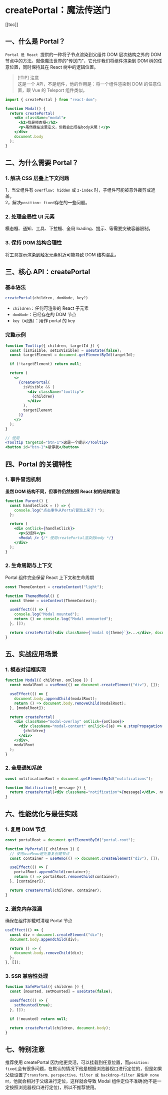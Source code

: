 # createPortal：魔法传送门

[[toc]]

## 一、什么是 Portal？

`Portal 是 React `提供的一种将子节点渲染到父组件 DOM 层次结构之外的 DOM 节点中的方法。就像魔法世界的"传送门"，它允许我们将组件渲染到 DOM 树的任意位置，同时保持其在 React 树中的逻辑位置。

> [!TIP] 注意  
> 这是一个 API，不是组件，他的作用是：将一个组件渲染到 DOM 的任意位置，跟 Vue 的 Teleport 组件类似。

```jsx
import { createPortal } from "react-dom";

function Modal() {
  return createPortal(
    <div className="modal">
      <h2>我是模态框</h2>
      <p>虽然我在这里定义，但我会出现在body末尾！</p>
    </div>
    document.body
  );
}
```

## 二、为什么需要 Portal？

### 1. 解决 CSS 层叠上下文问题

1，当父组件有 `overflow: hidden` 或 `z-index` 时，子组件可能被意外裁剪或遮盖。 <br/> 2，解决`position: fixed`存在的一些问题。

### 2. 处理全局性 UI 元素

模态框、通知、工具、下拉框、全局 loading、提示、等需要突破容器限制。

### 3. 保持 DOM 结构合理性

将工具提示渲染到触发元素附近可能导致 DOM 结构混乱。

## 三、核心 API：createPortal

### 基本语法

```jsx
createPortal(children, domNode, key?)
```

- `children`：任何可渲染的 React 子元素
- `domNode`：已经存在的 DOM 节点
- `key`（可选）：用作 portal 的 key

### 完整示例

```jsx
function Tooltip({ children, targetId }) {
  const [isVisible, setIsVisible] = useState(false);
  const targetElement = document.getElementById(targetId);

  if (!targetElement) return null;

  return (
    <>
      {createPortal(
        isVisible && (
          <div className="tooltip">
            {children}
          </div>
        ),
        targetElement
      )}
    </>
  );
}

// 使用
<Tooltip targetId="btn-1">这是一个提示</Tooltip>
<button id="btn-1">悬停我</button>
```

## 四、Portal 的关键特性

### 1. 事件冒泡机制

**虽然 DOM 结构不同，但事件仍然按照 React 树的结构冒泡**

```jsx
function Parent() {
  const handleClick = () => {
    console.log("点击事件从Portal冒泡上来了！");
  };

  return (
    <div onClick={handleClick}>
      <p>父组件</p>
      <Modal /> {/* 使用createPortal渲染到body */}
    </div>
  );
}
```

### 2. 生命周期与上下文

Portal 组件完全保留 React 上下文和生命周期

```jsx
const ThemeContext = createContext("light");

function ThemedModal() {
  const theme = useContext(ThemeContext);

  useEffect(() => {
    console.log("Modal mounted");
    return () => console.log("Modal unmounted");
  }, []);

  return createPortal(<div className={`modal ${theme}`}>...</div>, document.body);
}
```

## 五、实战应用场景

### 1. 模态对话框实现

```jsx
function Modal({ children, onClose }) {
  const modalRoot = useMemo(() => document.createElement("div"), []);

  useEffect(() => {
    document.body.appendChild(modalRoot);
    return () => document.body.removeChild(modalRoot);
  }, [modalRoot]);

  return createPortal(
    <div className="modal-overlay" onClick={onClose}>
      <div className="modal-content" onClick={(e) => e.stopPropagation()}>
        {children}
      </div>
    </div>,
    modalRoot
  );
}
```

### 2. 全局通知系统

```jsx
const notificationRoot = document.getElementById("notifications");

function Notification({ message }) {
  return createPortal(<div className="notification">{message}</div>, notificationRoot);
}
```

## 六、性能优化与最佳实践

### 1. 复用 DOM 节点

```jsx
const portalRoot = document.getElementById("portal-root");

function MyPortal({ children }) {
  // 使用useMemo避免重复创建节点
  const container = useMemo(() => document.createElement("div"), []);

  useEffect(() => {
    portalRoot.appendChild(container);
    return () => portalRoot.removeChild(container);
  }, [container]);

  return createPortal(children, container);
}
```

### 2. 避免内存泄漏

确保在组件卸载时清理 Portal 节点

```jsx
useEffect(() => {
  const div = document.createElement("div");
  document.body.appendChild(div);

  return () => {
    document.body.removeChild(div);
  };
}, []);
```

### 3. SSR 兼容性处理

```jsx
function SafePortal({ children }) {
  const [mounted, setMounted] = useState(false);

  useEffect(() => {
    setMounted(true);
  }, []);

  if (!mounted) return null;

  return createPortal(children, document.body);
}
```

## 七、特别注意

推荐使用 createPortal 因为他更灵活，可以挂载到任意位置，而`position: fixed`,会有很多问题，在默认的情况下他是根据浏览器视口进行定位的，但是如果父级设置了`transform、perspective、filter 或 backdrop-filter 属性非 none 时`，他就会相对于父级进行定位，这样就会导致 Modal 组件定位不准确(他不是一定按照浏览器视口进行定位)，所以不推荐使用。
